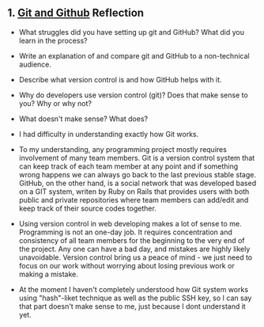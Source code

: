 ## 1. [Git and Github](1_get_started/readme.md) Reflection

* What struggles did you have setting up git and GitHub? What did you learn in the process?
* Write an explanation of and compare git and GitHub to a non-technical audience. 
* Describe what version control is and how GitHub helps with it.
* Why do developers use version control (git)? Does that make sense to you? Why or why not?
* What doesn't make sense? What does?

* I had difficulty in understanding exactly how Git works. 
* To my understanding, any programming project mostly requires involvement of many team members. Git is a version control system that can keep track of each team member at any point and if something wrong happens we can always go back to the last previous stable stage. GitHub, on the other hand, is a social network that was developed based on a GIT system, writen by Ruby on Rails that provides users with both public and private repositories where team members can add/edit and keep track of their source codes together.
* Using version control in web developing makes a lot of sense to me. Programming is not an one-day job. It requires concentration and consistency of all team members for the beginning to the very end of the project. Any one can have a bad day, and mistakes are highly likely unavoidable. Version control bring us a peace of mind - we just need to focus on our work without worrying about losing previous work or making a mistake.
* At the moment I haven't completely understood how Git system works using "hash"-liket technique as well as the public SSH key, so I can say that part doesn't make sense to me, just because I dont understand it yet.
